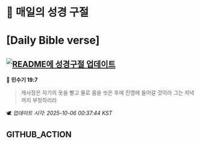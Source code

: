 # 🙏 매일의 성경 구절
# [Daily Bible verse]
## [![README에 성경구절 업데이트](https://github.com/DONGSUKA/first_test/actions/workflows/update-readme-bible.yml/badge.svg)](https://github.com/DONGSUKA/first_test/actions/workflows/update-readme-bible.yml)
<!-- START_BIBLE_VERSE -->
📖 **민수기 19:7**
> 제사장은 자기의 옷을 빨고 물로 몸을 씻은 후에 진영에 들어갈 것이라 그는 저녁까지 부정하리라

🕊️ _업데이트 시각: 2025-10-06 00:37:44 KST_
  <!-- END_BIBLE_VERSE -->
## GITHUB_ACTION
